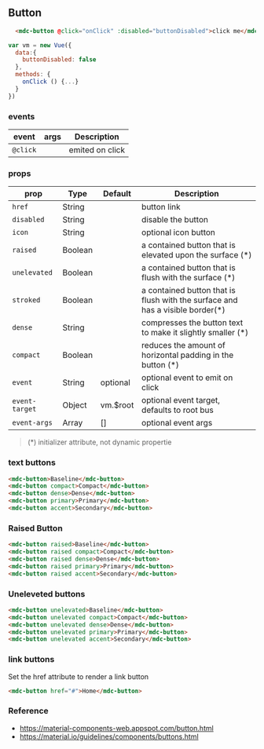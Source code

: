 ## Button

```html
  <mdc-button @click="onClick" :disabled="buttonDisabled">click me</mdc-button>
```

```javascript
var vm = new Vue({
  data:{
    buttonDisabled: false
  },
  methods: {
    onClick () {...} 
  }
})
```

### events

| event | args | Description |
|-------|------|-------------|
|`@click`||emited on click |


### props

| prop | Type | Default | Description |
|-------|------|---------|-------------|
|`href`|String|| button link |
|`disabled`|String|| disable the button |
|`icon`|String|| optional icon button |
|`raised`| Boolean|| a contained button that is elevated upon the surface  (*)|
|`unelevated`| Boolean|| a contained button that is flush with the surface (*)|
|`stroked`| Boolean|| a contained button that is flush with the surface and has a visible border(*)|
|`dense`| String||  compresses the button text to make it slightly smaller (*)|
|`compact`| Boolean|| reduces the amount of horizontal padding in the button (*)|
|`event`|String| optional | optional event to emit on click  |
|`event-target`|Object| vm.$root | optional event target, defaults to root bus |
|`event-args`|Array| [] | optional event args |

> (*) initializer attribute, not dynamic propertie

### text buttons

```html
<mdc-button>Baseline</mdc-button>
<mdc-button compact>Compact</mdc-button>
<mdc-button dense>Dense</mdc-button>
<mdc-button primary>Primary</mdc-button>
<mdc-button accent>Secondary</mdc-button>
```

### Raised Button

```html
<mdc-button raised>Baseline</mdc-button>
<mdc-button raised compact>Compact</mdc-button>
<mdc-button raised dense>Dense</mdc-button>
<mdc-button raised primary>Primary</mdc-button>
<mdc-button raised accent>Secondary</mdc-button>
```

### Uneleveted buttons

```html
<mdc-button unelevated>Baseline</mdc-button>
<mdc-button unelevated compact>Compact</mdc-button>
<mdc-button unelevated dense>Dense</mdc-button>
<mdc-button unelevated primary>Primary</mdc-button>
<mdc-button unelevated accent>Secondary</mdc-button>
```

### link buttons

Set the href attribute to render a link button

```html
<mdc-button href="#">Home</mdc-button>
```

### Reference
- https://material-components-web.appspot.com/button.html
- https://material.io/guidelines/components/buttons.html

